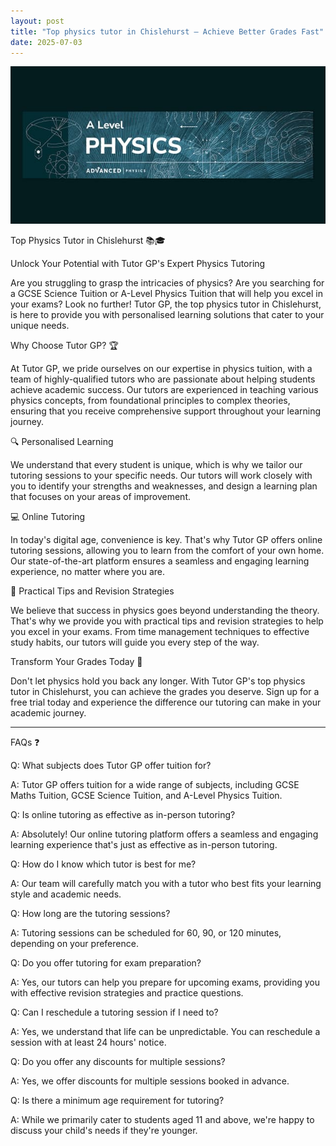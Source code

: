 ```yaml
---
layout: post
title: "Top physics tutor in Chislehurst – Achieve Better Grades Fast"
date: 2025-07-03
---
```


![Top physics tutor in Chislehurst – Achieve Better Grades Fast](/assets/images/Master-A-Level-Physics-with-Personalised-Tuition-in-Sidcup.jpg)

Top Physics Tutor in Chislehurst 📚🎓

Unlock Your Potential with Tutor GP's Expert Physics Tutoring

Are you struggling to grasp the intricacies of physics? Are you searching for a GCSE Science Tuition or A-Level Physics Tuition that will help you excel in your exams? Look no further! Tutor GP, the top physics tutor in Chislehurst, is here to provide you with personalised learning solutions that cater to your unique needs.

Why Choose Tutor GP? 🏆

At Tutor GP, we pride ourselves on our expertise in physics tuition, with a team of highly-qualified tutors who are passionate about helping students achieve academic success. Our tutors are experienced in teaching various physics concepts, from foundational principles to complex theories, ensuring that you receive comprehensive support throughout your learning journey.

🔍 Personalised Learning

We understand that every student is unique, which is why we tailor our tutoring sessions to your specific needs. Our tutors will work closely with you to identify your strengths and weaknesses, and design a learning plan that focuses on your areas of improvement.

💻 Online Tutoring

In today's digital age, convenience is key. That's why Tutor GP offers online tutoring sessions, allowing you to learn from the comfort of your own home. Our state-of-the-art platform ensures a seamless and engaging learning experience, no matter where you are.

📝 Practical Tips and Revision Strategies

We believe that success in physics goes beyond understanding the theory. That's why we provide you with practical tips and revision strategies to help you excel in your exams. From time management techniques to effective study habits, our tutors will guide you every step of the way.

Transform Your Grades Today 🚀

Don't let physics hold you back any longer. With Tutor GP's top physics tutor in Chislehurst, you can achieve the grades you deserve. Sign up for a free trial today and experience the difference our tutoring can make in your academic journey.

---

FAQs ❓

Q: What subjects does Tutor GP offer tuition for?

A: Tutor GP offers tuition for a wide range of subjects, including GCSE Maths Tuition, GCSE Science Tuition, and A-Level Physics Tuition.

Q: Is online tutoring as effective as in-person tutoring?

A: Absolutely! Our online tutoring platform offers a seamless and engaging learning experience that's just as effective as in-person tutoring.

Q: How do I know which tutor is best for me?

A: Our team will carefully match you with a tutor who best fits your learning style and academic needs.

Q: How long are the tutoring sessions?

A: Tutoring sessions can be scheduled for 60, 90, or 120 minutes, depending on your preference.

Q: Do you offer tutoring for exam preparation?

A: Yes, our tutors can help you prepare for upcoming exams, providing you with effective revision strategies and practice questions.

Q: Can I reschedule a tutoring session if I need to?

A: Yes, we understand that life can be unpredictable. You can reschedule a session with at least 24 hours' notice.

Q: Do you offer any discounts for multiple sessions?

A: Yes, we offer discounts for multiple sessions booked in advance.

Q: Is there a minimum age requirement for tutoring?

A: While we primarily cater to students aged 11 and above, we're happy to discuss your child's needs if they're younger.

